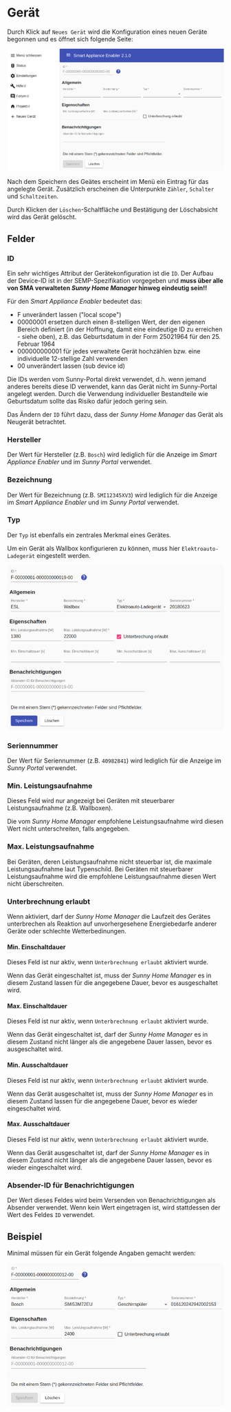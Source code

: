 # Gerät

Durch Klick auf `Neues Gerät` wird die Konfiguration eines neuen Geräte begonnen und es öffnet sich folgende Seite:

![Neues Gerät](../pics/fe/ApplianceNew_DE.png)

Nach dem Speichern des Geätes erscheint im Menü ein Eintrag für das angelegte Gerät. Zusätzlich erscheinen die Unterpunkte `Zähler`, `Schalter` und `Schaltzeiten`.

Durch Klicken der `Löschen`-Schaltfläche und Bestätigung der Löschabsicht wird das Gerät gelöscht.

## Felder

### ID
Ein sehr wichtiges Attribut der Gerätekonfiguration ist die `ID`. Der Aufbau der Device-ID ist in der SEMP-Spezifikation vorgegeben und **muss über alle von SMA verwalteten *Sunny Home Manager* hinweg eindeutig sein!!** 

Für den *Smart Appliance Enabler* bedeutet das:
* F unverändert lassen ("local scope")
* 00000001 ersetzen durch einen 8-stelligen Wert, der den eigenen Bereich definiert (in der Hoffnung, damit eine eindeutige ID zu erreichen - siehe oben), z.B. das Geburtsdatum in der Form 25021964 für den 25. Februar 1964
* 000000000001 für jedes verwaltete Gerät hochzählen bzw. eine individuelle 12-stellige Zahl verwenden
* 00 unverändert lassen (sub device id)

Die IDs werden vom Sunny-Portal direkt verwendet, d.h. wenn jemand anderes bereits diese ID verwendet, kann das Gerät nicht im Sunny-Portal angelegt werden. Durch die Verwendung individueller Bestandteile wie Geburtsdatum sollte das Risiko dafür jedoch gering sein.

Das Ändern der `ID` führt dazu, dass der *Sunny Home Manager* das Gerät als Neugerät betrachtet.

### Hersteller
Der Wert für Hersteller (z.B. `Bosch`) wird lediglich für die Anzeige im *Smart Appliance Enabler* und im *Sunny Portal* verwendet.

### Bezeichnung
Der Wert für Bezeichnung (z.B. `SMI12345XV3`) wird lediglich für die Anzeige im *Smart Appliance Enabler* und im *Sunny Portal* verwendet.

### Typ
Der `Typ` ist ebenfalls ein zentrales Merkmal eines Gerätes.

Um ein Gerät als Wallbox konfigurieren zu können, muss hier `Elektroauto-Ladegerät` eingestellt werden.

![Wallbox](../pics/fe/ApplianceEV_DE.png)

### Seriennummer
Der Wert für Seriennummer (z.B. `40982841`) wird lediglich für die Anzeige im *Sunny Portal* verwendet.

### Min. Leistungsaufnahme

Dieses Feld wird nur angezeigt bei Geräten mit steuerbarer Leistungsaufnahme (z.B. Wallboxen).

Die vom *Sunny Home Manager* empfohlene Leistungsaufnahme wird diesen Wert nicht unterschreiten, falls angegeben.

### Max. Leistungsaufnahme
Bei Geräten, deren Leistungsaufnahme nicht steuerbar ist, die maximale Leistungsaufnahme laut Typenschild. Bei Geräten mit steuerbarer Leistungsaufnahme wird die empfohlene Leistungsaufnahme diesen Wert nicht überschreiten.

### Unterbrechnung erlaubt
Wenn aktiviert, darf der *Sunny Home Manager* die Laufzeit des Gerätes unterbrechen als Reaktion auf unvorhergesehene Energiebedarfe anderer Geräte oder schlechte Wetterbedinungen.

#### Min. Einschaltdauer
Dieses Feld ist nur aktiv, wenn `Unterbrechnung erlaubt` aktiviert wurde.

Wenn das Gerät eingeschaltet ist, muss der *Sunny Home Manager* es in diesem Zustand lassen für die angegebene Dauer, bevor es ausgeschaltet wird.

#### Max. Einschaltdauer
Dieses Feld ist nur aktiv, wenn `Unterbrechnung erlaubt` aktiviert wurde.

Wenn das Gerät eingeschaltet ist, darf der *Sunny Home Manager* es in diesem Zustand nicht länger als die angegebene Dauer lassen, bevor es ausgeschaltet wird.

#### Min. Ausschaltdauer
Dieses Feld ist nur aktiv, wenn `Unterbrechnung erlaubt` aktiviert wurde.

Wenn das Gerät ausgeschaltet ist, muss der *Sunny Home Manager* es in diesem Zustand lassen für die angegebene Dauer, bevor es wieder eingeschaltet wird.

#### Max. Ausschaltdauer
Dieses Feld ist nur aktiv, wenn `Unterbrechnung erlaubt` aktiviert wurde.

Wenn das Gerät ausgeschaltet ist, darf der *Sunny Home Manager* es in diesem Zustand nicht länger als die angegebene Dauer lassen, bevor es wieder eingeschaltet wird.

### Absender-ID für Benachrichtigungen
Der Wert dieses Feldes wird beim Versenden von Benachrichtigungen als Absender verwendet. Wenn kein Wert eingetragen ist, wird stattdessen der Wert des Feldes `ID` verwendet. 

## Beispiel
Minimal müssen für ein Gerät folgende Angaben gemacht werden:

![Appliance](../pics/fe/Appliance_DE.png)
